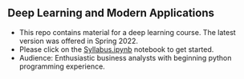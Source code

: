 
## Deep Learning and Modern Applications


 - This repo contains material for a deep learning course. The latest version was offered in Spring 2022.
 - Please click on the [Syllabus.ipynb](https://github.com/thejat/dl-notebooks/blob/master/Syllabus.ipynb) notebook to get started.
 - Audience: Enthusiastic business analysts with beginning python programming experience.
